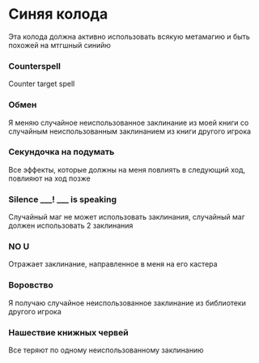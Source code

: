 # Синяя колода
Эта колода должна активно использовать всякую метамагию и быть похожей на мтгшный синийю

### Counterspell
Counter target spell

### Обмен
Я меняю случайное неиспользованное заклинание из моей книги со случайным неиспользованным заклинанием из книги другого игрока

### Секундочка на подумать
Все эффекты, которые должны на меня повлиять в следующий ход, повлияют на ход позже

### Silence ___! ___ is speaking
Случайный маг не может использовать заклинания, случайный маг должен использовать 2 заклинания

### NO U
Отражает заклинание, направленное в меня на его кастера

### Воровство
Я получаю случайное неиспользованное заклинание из библиотеки другого игрока

### Нашествие книжных червей
Все теряют по одному неиспользованному заклинанию

